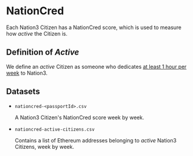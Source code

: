 # NationCred

Each Nation3 Citizen has a NationCred score, which is used to measure how _active_ the Citizen is.

## Definition of _Active_

We define an _active_ Citizen as someone who dedicates [at least 1 hour per week](https://forum.nation3.org/t/proposal-set-q4-2022-goals/747) to Nation3.

## Datasets

- `nationcred-<passportId>.csv`

  A Nation3 Citizen's NationCred score week by week.

- `nationcred-active-citizens.csv`

  Contains a list of Ethereum addresses belonging to _active_ Nation3 Citizens, week by week.
